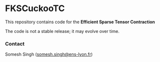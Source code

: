 # FKSCuckooTC

This repository contains code for the **Efficient Sparse Tensor Contraction** 

The code is not a stable release; it may evolve over time.

### Contact

Somesh Singh (somesh.singh@ens-lyon.fr)



